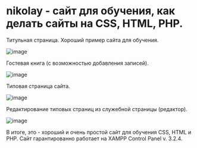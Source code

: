 # nikolay - сайт для обучения, как делать сайты на CSS, HTML, PHP.

Титульная страница. Хороший пример сайта для обучения.

![image](https://user-images.githubusercontent.com/10297748/155683337-dcc43223-641f-414d-9b86-2719606e61cd.png)

Гостевая книга (с возможностью добавления записей).

![image](https://user-images.githubusercontent.com/10297748/155681907-e4419a44-9f7d-4d49-a1ca-a467c0549889.png)

Типовая страница сайта.

![image](https://user-images.githubusercontent.com/10297748/155683762-330fe314-5d46-4702-8eb2-a18a741eaf52.png)

Редактирование типовых страниц из служебной страницы (редактор).

![image](https://user-images.githubusercontent.com/10297748/155681626-4076a822-2fad-4fae-ac37-b508e4a4859d.png)

В итоге, это - хороший и очень простой сайт для обучения CSS, HTML и PHP. 
Сайт гарантированно работает на XAMPP Control Panel v. 3.2.4.
